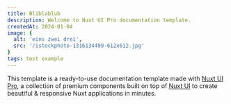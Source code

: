 ```yaml
---
title: Bliblablub
description: Welcome to Nuxt UI Pro documentation template.
createdAt: 2024-01-04
image: {
  alt: 'eins zwei drei',
  src: '/istockphoto-1316134499-612x612.jpg'
}
tags: test example
---
```


This template is a ready-to-use documentation template made with [Nuxt UI Pro](https://ui.nuxt.com/pro), a collection of premium components built on top of [Nuxt UI](https://ui.nuxt.com) to create beautiful & responsive Nuxt applications in minutes.